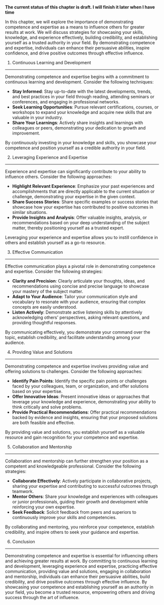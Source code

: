 **The current status of this chapter is draft. I will finish it later when I have time**

In this chapter, we will explore the importance of demonstrating competence and expertise as a means to influence others for greater results at work. We will discuss strategies for showcasing your skills, knowledge, and experience effectively, building credibility, and establishing yourself as a trusted authority in your field. By demonstrating competence and expertise, individuals can enhance their persuasive abilities, inspire confidence, and drive positive outcomes through effective influence.

1. Continuous Learning and Development
--------------------------------------

Demonstrating competence and expertise begins with a commitment to continuous learning and development. Consider the following techniques:

* **Stay Informed**: Stay up-to-date with the latest developments, trends, and best practices in your field through reading, attending seminars or conferences, and engaging in professional networks.
* **Seek Learning Opportunities**: Pursue relevant certifications, courses, or workshops to expand your knowledge and acquire new skills that are valuable in your industry.
* **Share Your Learnings**: Actively share insights and learnings with colleagues or peers, demonstrating your dedication to growth and improvement.

By continuously investing in your knowledge and skills, you showcase your competence and position yourself as a credible authority in your field.

2. Leveraging Experience and Expertise
--------------------------------------

Experience and expertise can significantly contribute to your ability to influence others. Consider the following approaches:

* **Highlight Relevant Experience**: Emphasize your past experiences and accomplishments that are directly applicable to the current situation or challenge, demonstrating your expertise in the given context.
* **Share Success Stories**: Share specific examples or success stories that showcase how your expertise has contributed to positive outcomes in similar situations.
* **Provide Insights and Analysis**: Offer valuable insights, analysis, or recommendations based on your deep understanding of the subject matter, thereby positioning yourself as a trusted expert.

Leveraging your experience and expertise allows you to instill confidence in others and establish yourself as a go-to resource.

3. Effective Communication
--------------------------

Effective communication plays a pivotal role in demonstrating competence and expertise. Consider the following strategies:

* **Clarity and Precision**: Clearly articulate your thoughts, ideas, and recommendations using concise and precise language to showcase your mastery of the subject matter.
* **Adapt to Your Audience**: Tailor your communication style and vocabulary to resonate with your audience, ensuring that complex concepts are easily understood.
* **Listen Actively**: Demonstrate active listening skills by attentively acknowledging others' perspectives, asking relevant questions, and providing thoughtful responses.

By communicating effectively, you demonstrate your command over the topic, establish credibility, and facilitate understanding among your audience.

4. Providing Value and Solutions
--------------------------------

Demonstrating competence and expertise involves providing value and offering solutions to challenges. Consider the following approaches:

* **Identify Pain Points**: Identify the specific pain points or challenges faced by your colleagues, team, or organization, and offer solutions based on your expertise.
* **Offer Innovative Ideas**: Present innovative ideas or approaches that leverage your knowledge and experience, demonstrating your ability to think critically and solve problems.
* **Provide Practical Recommendations**: Offer practical recommendations backed by evidence and insights, ensuring that your proposed solutions are both feasible and effective.

By providing value and solutions, you establish yourself as a valuable resource and gain recognition for your competence and expertise.

5. Collaboration and Mentorship
-------------------------------

Collaboration and mentorship can further strengthen your position as a competent and knowledgeable professional. Consider the following strategies:

* **Collaborate Effectively**: Actively participate in collaborative projects, sharing your expertise and contributing to successful outcomes through teamwork.
* **Mentor Others**: Share your knowledge and experiences with colleagues or junior professionals, guiding their growth and development while reinforcing your own expertise.
* **Seek Feedback**: Solicit feedback from peers and superiors to continuously improve your skills and competencies.

By collaborating and mentoring, you reinforce your competence, establish credibility, and inspire others to seek your guidance and expertise.

6. Conclusion
-------------

Demonstrating competence and expertise is essential for influencing others and achieving greater results at work. By committing to continuous learning and development, leveraging experience and expertise, practicing effective communication, providing value and solutions, engaging in collaboration and mentorship, individuals can enhance their persuasive abilities, build credibility, and drive positive outcomes through effective influence. By showcasing your competence and establishing yourself as an authority in your field, you become a trusted resource, empowering others and driving success through the art of influence.

